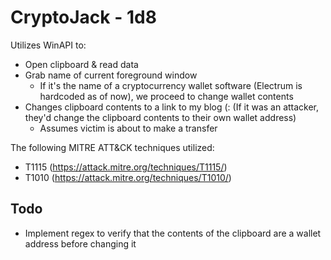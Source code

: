 # CryptoJack - 1d8

Utilizes WinAPI to:

* Open clipboard & read data
* Grab name of current foreground window
	* If it's the name of a cryptocurrency wallet software (Electrum is hardcoded as of now), we proceed to change wallet contents
* Changes clipboard contents to a link to my blog (: (If it was an attacker, they'd change the clipboard contents to their own wallet address)
	* Assumes victim is about to make a transfer

The following MITRE ATT&CK techniques utilized:

* T1115 (https://attack.mitre.org/techniques/T1115/)
* T1010 (https://attack.mitre.org/techniques/T1010/)

## Todo

* Implement regex to verify that the contents of the clipboard are a wallet address before changing it
